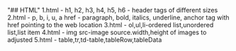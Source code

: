 "## HTML" 
1.html - h1, h2, h3, h4, h5, h6 - header tags of different sizes
2.html - p, b, i, u, a href - paragraph, bold, italics, underline, anchor tag with href pointing to the web location
3.html - ol,ul,li-ordered list,unordered list,list item
4.html - img src-image source.width,height of images to adjusted
5.html - table,tr,td-table,tableRow,tableData